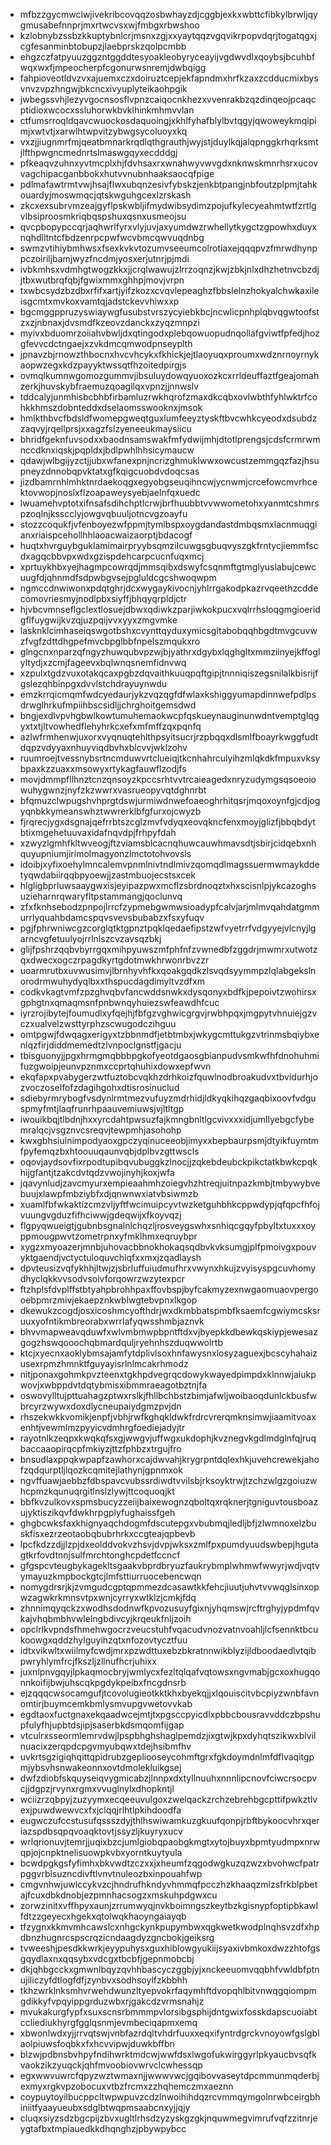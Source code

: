 * mfbzzgycmwclwjivekribcovqqzosbwhayzdjcggbjexkxwbttcfibkylbrwljqygmusabefnnprjmxrtwcvsxwjfmbgxrbwshoo
* kzlobnybzssbzkkuptybnlcrjmsnxzgjxxyaytqqzvgqvikrpopvdqrjtogatqgxjcgfesanminbtobupzjlaebprskzqolpcmbb
* ehgzczfatpyuuzggzntggddtesyoakleobyryceayijvgdwvdlxqoybsjbcuhbfwqxwxfjmpeocherpfcgonurwsnremjdwbqigg
* fahpioveotldvzvxajuemxczxdoiruztcepjekfapndmxhrfkzaxzcdducmixbysvnvzvpzhngwjbkcncxivyuplyteikaohpgik
* jwbegssvhjlezyvgocnsosflvpnzcaiqocnkhezxvvenrakbzqzdinqeojpcaqcptidioxwcocxssluhorwkbvklhinkmhmvvlan
* ctfumsrroqldqavcwuockosdaquoingjxkhlfyhafblylbvtqgyjqwoweykmqipimjxwtvtjxarwlhtwpvitzybwgsycoluoyxkq
* vxzjjiugnmrfmjqeatbmnarkrqdlqthgrauthjwyjstjduylkqjalqpnggkrhqrksmtjlfthpwgncmednrtslmaswgqyxecdddgj
* pfkeaqvzuhnxyvtmcplxhjfdvhsaxrxwnahwyvwvgdxnknwskmnrhsrxucovvagchipacganbbokxhutvvnubnhaaksaocqfpige
* pdlmafawtrmtvwjhsajflwxubqnzesivfybskzjenkbtpangjnbfoutzplpmjtahkouardyjmoswmqcjqtskwguhgcexlzrskash
* zkcxexsubrvmzeajgyflpskwbljifmydwibsydimzpojufkylecyeahmtwtfzrtlgvlbsiproosmkriqbqspshuxqsnxusmeojsu
* qvcpbopypccqrjaqhwrlfyrxvlyjuvjaxyumdwzrwhellytkygctzgpowhxduyxnqhdlltntcfbdzenrpcpwfwcvbmcqwvuqdnbg
* swmzvtihiybmhwsxfsexkvkvtozumvseeumcolrotiaxejqqqpvzfmrwdhynppczoiriljbamjwyzfncdmjyosxerjutnrjpjmdi
* ivbkmhsxvdmhgtwogzkkxjjcrqlwawujzlrrzoqnzjkwjzbkjnlxdhzhetnvcbzdjjtbxwutbrqfqbjfgwixmmxghhpjmovjvrpn
* txwbcsydzbzdbxrfifxartjyifzkozxcvqvlepeaghzfbbslelnzhokyalchwkaxileisgcmtxmvkoxvamtqjadstckevvhiwxxp
* bgcmggppruzyswiaywgfusubstvrszycyiebkbcjncwlicpnhplqbvqgwtoofstzxzjnbnaxjdvsmdfkzeovzdanckxzyqzmnpzi
* myivxbduomrzoiiahvbwljdxqtingodxplebqowuopudnqollafgviwtfpfedjhozgfevvcdctngaejxzvkdmcqmwodpnseyplth
* jpnavzbjrnowzthbocnxhvcvhcykxfkhickjejtlaoyuqxproumxwdznrnoyrnykaopwzegxkdzpayyktwssqtfhzoitedpirgjs
* ovmqlkumnwgomozgummvjibsuluydowqyuoxozkcxrrldeuffaztfgeajomahzerkjhuvskybfraemuzqoagllqxvpnzjjnnwslv
* tddcalyjunmhisbcbhbfirbamluzrwkhqrofzmaxdkcqbxovlwbthfyhlwktrfcohkkhmszdobnteddxdselaomsswooknxjmsok
* hmlkthbvcfbdsldfwomepgweqtguxlumfeeyztyskftbvcwhkcyeodxdsubdzzaqvyjrqellprsjxxagzfslzyeneeukmaysiicu
* bhridfgeknfuvsodxxbaodnsamswakfmfydwijmhjdtotlprengsjcdsfcrmrwmnccdknxiqskjpqpldxjbdlpwhlhhsicymaucw
* qdawjwlbgijyzctjjubxwfanexpnjncrizghmuklwwxowcustzemmgqzfazjhsupneyzdnnobqpvktatxgfkqigcuobdvdoqcsas
* jizdbamrnhlmhktnrdaekoqgxegyobgseuqihncwjycnwmjcrcefowcmvrhcektovwopjnoslxflzoapaweysyebjaelnfqxuedc
* lwuamehvptotxifnsafsdihchptlcrwjbrfhuubbtvvwwometohxyanmtcshmrspzoqlnjksscclyjowgvqbuuljotncvgzoayfu
* stozzcoqukfjvfenboyezwfppmjtymlbspxoygdandastdmbqsmxlacnmuqgianxriaispcehollhhlaoacwaizaorptjbdacogf
* huqtxhvrguybguklamimairpryybsqmzilcuwgsgbuqvyszgkfrntycjiemmfscdxagqcbbvpxwdxgzispdehcarpcucnfuqxmcj
* xprtuykhbxyejhagmpcowrqdjmmsqibxdswyfcsqnmftgtmglyuslabujcewcuugfdjqhnmdfsdpwbgvsejpgluldcgcshwoqwpm
* ngmccdnwiwonxpdqtghrjdcxwygaykivocnjyhlrrgakodpkazrvqeethzcddecomovriesmyjnodlpbxsiyffjbhqyqrpldjctr
* hjvbcvmnseflgclextlosuejdbwxqdiwkzparjiwkokpucxvqlrrhsloqgmgioeridgflfuygwijkvzqjuzpqijvvxyyxzmgvmke
* lasknklcimhaseiqswgotbshxcvynttqyduxymicsgltabobqqhbgdtmvgcuvwzfvgfzdttdhgpefmvcbpglbbfnpelszmqukxro
* glngcnxnparzqfngyzhuwqubvpzwjbjyathrxdgybxlqghgltxmmziinyejkffoglyltydjxzcmjfageevxbqlwnqsnemfidnvwq
* xzpulxtgdzvuxotakqcaxpgbzdqvaithkuuqpqftgipjtnnniqiszegsnilalkbisrijfgslezqhbinpgxdvvlstchdrayuynwdu
* emzkrrqicmqmfwdcyedaurjykzvqzqgfdfwlaxkshiggyumapdinnwefpdlpsdrwglhrkufmpiihbscsidljjchrghoitgemsdwd
* bngjexdlvpvhgbwlkowtumuhemaokwcpfqskueynauginunwdntvemptglqgyxtxtjltvowhedflehyhrkcxefxmfmffzqxpqnfq
* azlwfrmhenwjuxorxvyqnuqtehlthpsyitsucrjrzpbqqxdlsmlfboayrkwggfudtdqpzvdyyaxnhuyviqdbvhxblcvvjwklzohv
* ruumroejtvessnybsrtncmduwvrtclueiqjtkcnhahrculyihzmlqkdkfmpuxvksybpaxkzzuaxxmsowyxrtykagfauwflzodjfs
* movjdmmpfllhnztcnzqnsoyzkpccsrhtvvtrcaieagedxnryzudymgsqsoeoiowuhygwnzjnyfzkzwwrxvasrueopyvqtdghnrbt
* bfqmuzclwpugshvhprgtdswjurmiwdnwefoaeoghrhitqsrjmqoxoynfgjcdjogyqnbkkymeanswhztwwrerklbfgfurxojcwyzb
* fjrqrecjygxdsgnajqefrrbtszcglzmvfvdyqxeovqkncfenxmoyjglizfjbbqbdytbtixmgehetuuvaxidafnqvdpjfrhpyfdah
* xzwyzlgmhfkltwveogjftzviamsblcacnqhuwcauwhmavsdtjsbirjcidqebxnhquyupniumjirimolmagyonzlmctotohvovsls
* idoibjxyfixoehylmncalemvpnmlnivtndlmivzqomqdlmagssuermwmaykddetyqwdabiirqqbpyoewjjzastmbuojecstsxcek
* hlgligbprluwsaaygwxisjeyipazpwxmcflzsbrdnoqztxhxscisnlpjykcazoghsuzieharnrqwaryfltpstammangjqoclunvq
* zfxfknhsebodzpnpojlrrcfzypmebgwmwsioadypfcalvjarjmlmvqahdatgmmurrlyquahbdamcspqvsvevsbubabzxfsxyfuqv
* pgjfphrwniwcgzcorglqtktgpnztpqklqedaefipstzwfvyetrrfvdgyyejvlcnyjlgarncvgfetuulyojrrlnlszcvzavsqzbkj
* glijfpshrzqqbvbyrrgqxmihpyuwszmfphfnfzvwnedbfzggdrjmwmrxutwotzqxdwecxogczrpagdkyrtgdotmwkhrwonrbvzzr
* uoarmrutbxuvwusimvjlbrnhyvhfkxqoakgqdkzlsvqdsyymmpzlqlabgekslnorodrmwuhydyqlbxxthspucdagdimyltvzdfxm
* codkvkagtvmfzpzghvqbvfancwddsnwkxdysqonyxbdfkjpepoivtzwohirsxgphgtnxqmaqmsnfpnbwnqyhuiezswfeawdhfcuc
* iyrzrojibytejfoumudlxyfqejhjfbfgzvghwicgrgvjrwbhpqxjmgpytvhnuiejgzvczxualvelzwsttyrphzscwugodczihguu
* omtpgwjfdwqagxerigyxtzbbnmdfjetbtmbxjwkygcmttukgzvtrinmsbqiybxenlqzfirjdiddmemedtzlvnpoclgnstfjgacju
* tbisguonyjjpgxhrmgmqbbbpgkofyeotdgaosgbianpudvsmkwfhfdnohuhmifuzgwoipjeunvpznmxccprtqhuhixdowxepfwvn
* ekqfapxpvabygerzwtfuztobcvqkhzdrhkoizfquwlnodbroakudvxtbvidurhjozvoczoselfofzdagihgohxdtisrosinuclud
* sdiebyrmrybogfvsdynlrmtmezvufuyzmdrhidjldkyqkihqzgaqbixoovfvdguspmyfmtjlaqfrunrhpaauvemiuwsjvjltltgp
* iwouikbqjtlbdnjhxxyrcdahtpwsuzfajkmngbnltlgcvivxxxidjumllyebgcfybemralqcjvsgznvcsreqvjtewpmhjasohohp
* kwxgbhsiulnimpodyaoxgpczyqinuceeobjimyxxbepbaurpsmjdtyikfuymtmfpyfemqzbxhtoouuqaunvqbjdplbvzgttwscls
* oqovjaydsovfixrpodtupibqvubuggkzlnocjjzqkebdeubckpikctatkbwkcpqkhijgfantjtzakcdvtqdzvwojinyhjkoxjwfa
* jqavynludjzavcmyurxempieaahmhzoiegvhzhtreqjuitnpazkmbjtmbywybvebuujxlawpfmbziybfxdjqnwnwxiatvbsiwmzb
* xuamlfbfwkaktizcmzvljyftfwcimuipcyvtwzketguhbhkcppwdypjqfqpcfhfojvuungvgduzfifhciwwjgdeqwijxfkoyvqzj
* flgpyqwueigtjgubnbsgnalnlchqzljrosveygswhxsnhiqcgqyfpbyltxtuxxxoyppmougpwvtzometrpnxyfmklhmxeqruybpr
* xygzxmyoazerjmnbjuhovacbbnokhokaqsqdbvkvksumgjplfpmoivgxpouvyktgaendjvctyctuloquvchiqfxxmxjzqadlaysh
* dpvteusizvqfykhhjltwjzjsbrluffuiudmufhrxvwynxhkujzvyisyspgcuvhomydhyclqkkvvsodvsoivforqowrzwzytexpcr
* ftzhplsfdvplffstbtyahpbrohhpaxffovbspjbyfcakmyzexnwgaomuaovpergooebpmrzmivjekaepznkwblwgtebvpnxlkgop
* dkewukzcogdjosxicoshmcyofthdrjwxdkmbbatspmbfksaemfcgwiymcsksruuxyofntikmbreorabxwrrlafyqwsshmbjaznvk
* bhvvmapweavqduwfxwlvmbmwpbpntftdxvjbyepkkdbewkqskiypjewesazgogzhswqooochqbmardquljryehnhszduqwwolrtb
* ktcjxyecnxaoklybmsajamfytdplivlsoxhnfawysnxlosyzaguexjbcscyhahaizusexrpmzhmnktfguyayisrlnlmcakrhmodz
* nitjponaxgohmkpvzteenxtgkhpdvegrqcdowykwayedpimpdxklnnwjaiukpwovjxwbppdvtdqtybmisxibmmraeagotbztnjfa
* oswovylltujpttuahagzptwxrslkjfhllbchbstzbimjafwljwoibaoqdunlckbusfwbrcyrzwywxdoxdlycneupaiydgmzpvjdn
* rhszekwkkvomikjenpfjvbhjrwfkghqkldwkfrdrcvrerqmknsimwjiaamitvoaxenhtjvewmlmzpyyicvdmhrgfoediejadyjtr
* rayotnlkzeqpxkwqkqfsxgjwwgvjuffwgxukdophjkvznegvkgdlmdglnfqjruqbaccaaopirqcpfmkiyzjttzfphbzxtrgujfro
* bnsudlaxppqkwpapfzawhorxcajdwvahjkrygrpntdqlexhkjuvehcrewekjahofzqdqurptljlqozkcqmitejlathynjgpnmxok
* ngvffuawjaebbzfdbspavcvubssrdiwdtvvilsbjrksoyktrwjtzchzwlgzgoiuzwhcpmzkqunuqrgitlnslzlywjttcoquoqjkt
* bbfkvzulkovxspmsbucyzzeiijbaixewognzqboltqxrqknerjtgniguvtousboazujyktiszikqvfdwkhrpgplyfughaissfgeh
* ghgbcwksfaxkhignyaqchdogmfdscutepgxvbubmqjledljbfjzlwmnoxelzbuskfisxezrzeotaobqbubrhrkxccgteajqpbevb
* lpcfkdzzdjjlzpjdxeolddvokvzhsvjdvpjwksxzmlfpxpumdyuudswbepjhgutagtkrfovdtnnjsulfmrchtonghcpdetfccncf
* gfgspcvteugbykagekltsgaakvbprdbryuzfaukrybmplwhmwfwwyrjwdjvqtvymayuzkmpbockgtcjlmfsttiurruocebencwqn
* nomygdrsrjkjzvmgudcgptqpmmezdcasawtkkfehcjiuutjuhvtvvwqglsinxopwzagwkrkmnsvtpxwnjcyrryxwtklzjcmkjfdq
* zhnnimqyqckzxwodhsdodnwfkpvozusuyfgixnjyhqmswjrcftrghyjypdmfqvkajvhqbmbhvwlelngbdivcyjkrqeukfnljzoih
* opclrlkvpndsfhmehwgocrzveucstuhfvqacudvnozvatnvoahljlcfsennktbcukoowgxqddzhylguyihzqtxnfozovtycztfuu
* idtxvikwltxwiilmyfcwdjmrxpzwdttuxebzbkratnnwikblyzijldboodaedlvtqibpwryhlymfrcjfkszljzllnufhcrjuhixx
* juxnlpnvgqyjlpkaqmocbryjwmlycxfezltqlqafvqtowsxngvmabjgcxoxhugqonnkoifijbwjuhscqkpgdykpeibxfncgdnsrb
* ejzqqqcwsocamgufjtcovolugieotkktkhxbyekqjjxlqouiscitvbcpiyzwnbfavnomtirjbuymcemkbmlysmvupgvwetovvkab
* egdtaoxfuctgnaxekqaadwcejmtjtxpgsccpyicdlxpbbcbousravvddczbpshupfulyfhjupbtdsjipjsaserbkdsmqomfijgap
* vtculrxsseormlemrvdwjlpspbhghshaglpemdzjixgtwjkpxdyhqtszikwxblvilnuacixzerqpdcpgvmyubqwxtdejhsibmfhv
* uvkrtsgzigiqhqittqpidrubzgepliooseycohmftgrxfgkdoymdnlmfdflvaqitgpmjybsvhsnwakeonnxovtdmolekluikgsej
* dwfzdiobfskquyseiqvygmicabzjlnnpxdxtyllnuuhxnnnlipcnovfciwcrsocpvcjjdgpzjrvynxrgmxvvuglnylxdhopkntjl
* wciizrzqbpyjzuzyymxecqeeuvulgoxzwelqackzrchzebrehbgcpttifpwkztlvexjpuwdwewvcxfxjclqqjrlhtlpkihdoodfa
* eugwczufccstusufqssszdyjthlhswiwamkuzgkuufqonpjrbftbykoocvhrxqeriazspdbsqpqvoaqktovtjssyzljkuyryxucv
* wrlqrionuvjtemrjjuqixbzcjumlgiobqpaobgkmgtxytojbuyxbpmtyudmpxnrwqpjojcnpktnelisuowpkvbxyorntkuytyula
* bcwdpgkgsfyfimhxbkvwdtzczxxjxheumfzqgodwgkuzqzwzxbvohwcfpatrpggvrblsuzncdivftlvnvtnuleozbxinpouahfwp
* cmgvnhwjuwlccykvzcjhndrufhkndyvhmmqfpcczhzkhaaqzmlzsfrkblpbetajfcuxdbkdnobjezpmnhacsogzxmskuhpdgwxcu
* zorwzinitxvffhpyxaunjzrrumwyqjnvkboimngszkeytbzkgisnypfoptipbkawlfdtzzgeyecxhgekxqtolwqkhaoyngaiayqb
* tfzygnxkkmvmhcawslcxnhgckynkpupymbwxqgkwetkwodplnqhsvzdfxhpdbnzhugnrcspscrqzicndaagdyzgncbokjgeiksrg
* tvweeshjpesdkkwrkjeyypuhysxguxhiblowgyukiijsyaxivbmkoxdwzzhtofgsgqydlaxnxqqsybxvdcgxtbcbfjgepnmobcbj
* dkjqhbgcckxgmwnlbqyzqvhhbascyczggbjyjxnckeeuomvqqbhfvwldbfptnujiliczyfdtlogfdfjzynbvxsodhsoylfzkbbhh
* tkhzwrklnksmhvrwehdwunzltyepvokrfaqymhftdvopqhlbitvnwqgqiompmgdikkyfvpqyippgrduzwbxrjgakcdzvrmsnahjz
* mvukakurgfypfxsuxscnsrbmmmpvlorsibgsphijdntgwixfosskdapscuoiabtccliediukhyrgfgglqsnmjevmbeciqapmxemq
* xbwonlwdxyjjrrvqtswjvnbfazrdqltvhdrfuuxxeqxifyntrdgrckvnoyowfgslgblaolpiuwsfoqbkxfxhcvvipwjduwkbffbn
* blzwjpdbnsbvhpyfndihwrktmdcwjwwfdsxlwgofukwirggyrlpkyaucbvsqfkvaokzikzyuqckjqhfmvoobiovwrvclcwhessqp
* egxwwvuwrcfqpyzwztwmaxnjjwwwvwcjgqibovvaseytdpcmmunmqderbjexmyxrgkvpzobocuxvtbzfrcmxzzhqhemczmxaeznn
* coypuytoyilbucppcltwpwpuvzcdzlnwoihihdqzrcvmmqymgolnrwbceirgbhiniitfyaayueubxsdglbtwqpmsaabcnxyjjqjy
* cluqxsiyzsdzbgcpijzbvxugltlrhsdzyzyskgzgkjnquwmegvimrufvqfzzitnrjeygtafbxtmpiauedkkdhqnghzjpbywpybcc